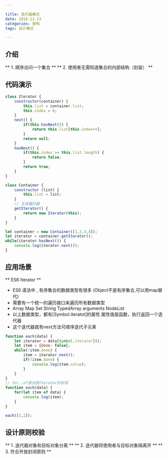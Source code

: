 ```yaml
---

title: 迭代器模式
date: 2018-11-13
categories: 架构
tags: 设计模式

---
```


## 介绍
** 1.  顺序访问一个集合 **
** 2.  使用者无需知道集合的内部结构（封装） **

## 代码演示
```javascript
class Iterator {
	constructor(container) {
		this.list = container.list;
		this.index = 0;
	}
	next() {
		if(this.hasNext()) {
			return this.list[this.index++];
		}
		return null;
	}
	hasNext() {
		if(this.index >= this.list.length) {
			return false;
		}
		return true;
	}
}

class Container {
	constructor (list) {
		this.list = list;
	}
	// 生成遍历器
	getIterator() {
		return new Iterator(this);
	}
}

let container = new Container([1,2,3,4]);
let iterator = container.getIterator();
while(iterator.hasNext()) {
	console.log(iterator.next());
}
```

## 应用场景
** ES6 Iterator **

* ES6 语法中 , 有序集合的数据类型有很多 (Object不是有序集合,可以用map替代)
* 需要有一个统一的遍历接口来遍历所有数据类型
* Array Map Set String TypedArray arguments NodeList
* 以上数据类型，都有[Symbol.iteratot]的属性 属性值是函数，执行返回一个迭代器
* 这个迭代器就有next方法可顺序迭代子元素

```javascript
function each(data) {
	let iterator = data[Symbol.iterator]();
	let item = {done: false};
	while(!item.done) {
		item = iterator.next();
		if(!item.done) {
			console.log(item.value);
		}
	}
}
// for..of语法是Iterator的实现
function each(data) {
	for(let item of data) {
		console.log(item);
	}
}

each([1,2]);
```

## 设计原则校验
** 1.  迭代器对象和目标对象分离 **
** 2.  迭代器将使用者与目标对象隔离开 **
** 3.  符合开放封闭原则 **